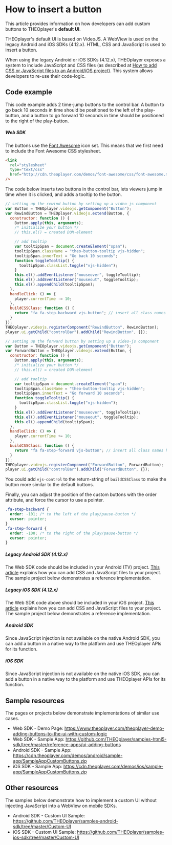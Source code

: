 # How to insert a button

This article provides information on how developers can add custom buttons to THEOplayer's **default UI**.

THEOplayer's default UI is based on VideoJS. A WebView is used on the legacy Android and iOS SDKs (4.12.x). HTML, CSS and JavaScript is used to insert a button.

When using the legacy Android or iOS SDKs (4.12.x), THEOplayer exposes a system to include JavaScript and CSS files (as described at [How to add CSS or JavaScript files to an Android/iOS project](../../../theoplayer_versioned_docs/version-v4/faq/01-how-to-add-css-or-javascript-files-to-android-ios.md)). This system allows developers to re-use their code-logic.

## Code example

This code example adds 2 time-jump buttons to the control bar. A button to go back 10 seconds in time should be positioned to the left of the play-button, and a button to go forward 10 seconds in time should be positioned to the right of the play-button.

##### Web SDK

The buttons use the [Font Awesome](http://fontawesome.io/) icon set. This means that we first need to include the Font Awesome CSS stylesheet.

```html
<link
  rel="stylesheet"
  type="text/css"
  href="http://cdn.theoplayer.com/demos/font-awesome/css/font-awesome.min.css"
/>
```

The code below inserts two buttons in the control bar, lets viewers jump in time when it is clicked, and adds a tooltip to the button.

```js
// setting up the rewind button by setting up a video-js component
var Button = THEOplayer.videojs.getComponent("Button");
var RewindButton = THEOplayer.videojs.extend(Button, {
  constructor: function () {
    Button.apply(this, arguments);
    /* initialize your button */
    // this.el() = created DOM-element

    // add tooltip
    var tooltipSpan = document.createElement("span");
    tooltipSpan.className = "theo-button-tooltip vjs-hidden";
    tooltipSpan.innerText = "Go back 10 seconds";
    function toggleTooltip() {
      tooltipSpan.classList.toggle("vjs-hidden");
    }
    this.el().addEventListener("mouseover", toggleTooltip);
    this.el().addEventListener("mouseout", toggleTooltip);
    this.el().appendChild(tooltipSpan);
  },
  handleClick: () => {
    player.currentTime -= 10;
  },
  buildCSSClass: function () {
    return "fa fa-step-backward vjs-button"; // insert all class names here
  }
});
THEOplayer.videojs.registerComponent("RewindButton", RewindButton);
player.ui.getChild("controlBar").addChild("RewindButton", {});

// setting up the forward button by setting up a video-js component
var Button = THEOplayer.videojs.getComponent("Button");
var ForwardButton = THEOplayer.videojs.extend(Button, {
  constructor: function () {
    Button.apply(this, arguments);
    /* initialize your button */
    // this.el() = created DOM-element

    // add tooltip
    var tooltipSpan = document.createElement("span");
    tooltipSpan.className = "theo-button-tooltip vjs-hidden";
    tooltipSpan.innerText = "Go forward 10 seconds";
    function toggleTooltip() {
      tooltipSpan.classList.toggle("vjs-hidden");
    }
    this.el().addEventListener("mouseover", toggleTooltip);
    this.el().addEventListener("mouseout", toggleTooltip);
    this.el().appendChild(tooltipSpan);
  },
  handleClick: () => {
    player.currentTime += 10;
  },
  buildCSSClass: function () {
    return "fa fa-step-forward vjs-button"; // insert all class names here
  }
});
THEOplayer.videojs.registerComponent("ForwardButton", ForwardButton);
player.ui.getChild("controlBar").addChild("ForwardButton", {});
```

You could add `vjs-control` to the return-string of `buildCSSClass` to make the button more similar to the default buttons.

Finally, you can adjust the position of the custom buttons with the order attribute, and force the cursor to use a pointer.

```css
.fa-step-backward {
  order: -101; /* to the left of the play/pause-button */
  cursor: pointer;
}
.fa-step-forward {
  order: -100; /* to the right of the play/pause-button */
  cursor: pointer;
}
```

##### Legacy Android SDK (4.12.x)

The Web SDK code should be included in your Android (TV) project. [This article](../../../theoplayer_versioned_docs/version-v4/faq/01-how-to-add-css-or-javascript-files-to-android-ios.md) explains how you can add CSS and JavaScript files to your project. The sample project below demonstrates a reference implementation.

##### Legacy iOS SDK (4.12.x)

The Web SDK code above should be included in your iOS project. [This article](../../../theoplayer_versioned_docs/version-v4/faq/01-how-to-add-css-or-javascript-files-to-android-ios.md) explains how you can add CSS and JavaScript files to your project. The sample project below demonstrates a reference implementation.

##### Android SDK

Since JavaScript injection is not available on the native Android SDK, you can add a button in a native way to the platform and use THEOplayer APIs for its function.

##### iOS SDK

Since JavaScript injection is not available on the native iOS SDK, you can add a button in a native way to the platform and use THEOplayer APIs for its function.

## Sample resources

The pages or projects below demonstrate implementations of similar use cases.

- Web SDK - Demo Page: https://www.theoplayer.com/theoplayer-demo-adding-buttons-to-the-ui-with-custom-logic
- Web SDK - Sample App: https://github.com/THEOplayer/samples-html5-sdk/tree/master/reference-apps/ui-adding-buttons
- Android SDK - Sample App: https://cdn.theoplayer.com/demos/android/sample-app/SampleAppCustomButtons.zip
- iOS SDK - Sample App: https://cdn.theoplayer.com/demos/ios/sample-app/SampleAppCustomButtons.zip

## Other resources

The samples below demonstrate how to implement a custom UI without injecting JavaScript into a WebView on mobile SDKs.

- Android SDK - Custom UI Sample: https://github.com/THEOplayer/samples-android-sdk/tree/master/Custom-UI
- iOS SDK - Custom UI Sample: https://github.com/THEOplayer/samples-ios-sdk/tree/master/Custom-UI

